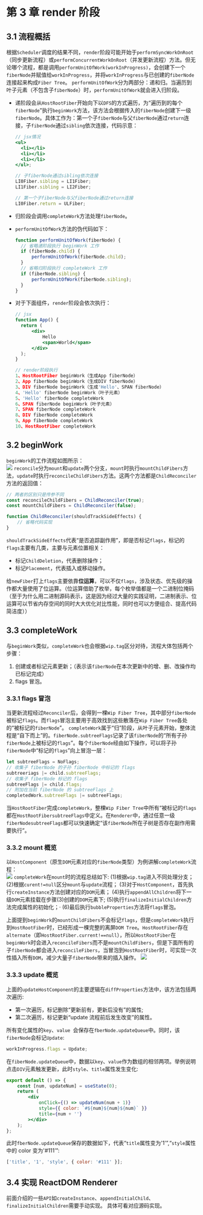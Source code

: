 # 第 3 章 render 阶段

## 3.1 流程概括

根据`Scheduler`调度的结果不同，`render`阶段可能开始于`performSyncWorkOnRoot`（同步更新流程）或`performConcurrentWorkOnRoot`（并发更新流程）方法。但无论哪个流程，都是调用`performUnitOfWork(workInProgress)`，会创建下一个`fiberNode`并赋值给`workInProgress`，并将`workInProgress`与已创建的`fiberNode`连接起来构成`Fiber Tree`。
`performUnitOfWork`分为两部分：递和归。当遍历到叶子元素（不包含子`fiberNode`）时，`performUnitOfWork`就会进入归阶段。

- 递阶段会从`HostRootFiber`开始向下以`DFS`的方式遍历，为“遍历到的每个`fiberNode`”执行`beginWork`方法，该方法会根据传入的`fiberNode`创建下一级`fiberNode`。具体工作为：第一个子`fiberNode`与父`fiberNode`通过`return`连接，子`fiberNode`通过`sibling`依次连接，代码示意：

  ```jsx
  // jsx情况
  <ul>
  	<li></li>
  	<li></li>
  	<li></li>
  </ul>;

  // 子fiberNode通过sibling依次连接
  LI0Fiber.sibling = LI1Fiber;
  LI1Fiber.sibling = LI2Fiber;

  // 第一个子fiberNode与父fiberNode通过return连接
  LI0Fiber.return = ULFiber;
  ```

- 归阶段会调用`completeWork`方法处理`fiberNode`。
- `performUnitOfWork`方法的伪代码如下：

  ```js
  function performUnitOfWork(fiberNode) {
  	// 省略递阶段执行 beginWork 工作
  	if (fiberNode.child) {
  		performUnitOfWork(fiberNode.child);
  	}
  	// 省略归阶段执行 completeWork 工作
  	if (fiberNode.sibling) {
  		performUnitOfWork(fiberNode.sibling);
  	}
  }
  ```

- 对于下面组件，`render`阶段会依次执行：

  ```jsx
  // jsx
  function App() {
  	return (
  		<div>
  			Hello
  			<span>World</span>
  		</div>
  	);
  }

  // render阶段执行
  1、HostRootFiber beginWork（生成App fiberNode）
  2、App fiberNode beginWork（生成DIV fiberNode）
  3、DIV fiberNode beginWork（生成'Hello'、SPAN fiberNode）
  4、'Hello' fiberNode beginWork（叶子元素）
  5、'Hello' fiberNode completeWork
  6、SPAN fiberNode beginWork（叶子元素）
  7、SPAN fiberNode completeWork
  8、DIV fiberNode completeWork
  9、App fiberNode completeWork
  10、HostRootFiber completeWork
  ```

## 3.2 beginWork

`beginWork`的工作流程如图所示：<br/>![](/md_images/书中的流程图/3-1.png)
`reconcile`分为`mount`和`update`两个分支，`mount`时执行`mountChildFibers`方法，`update`时执行`reconcileChildFibers`方法。这两个方法都是`ChildReconciler`方法的返回值：

```js
// 两者的区别只是传参不同
const reconcileChildFibers = ChildReconciler(true);
const mountChildFibers = ChildReconciler(false);

function ChildReconciler(shouldTrackSideEffects) {
	// 省略代码实现
}
```

`shouldTrackSideEffects`代表“是否追踪副作用”，即是否标记`flags`，标记的`flags`主要有几类，主要与元素位置相关：

- 标记`ChildDeletion`，代表删除操作；
- 标记`Placement`，代表插入或移动操作。

给`newFiber`打上`flags`主要依靠**位运算**，可以不仅`flags`，涉及状态、优先级的操作都大量使用了位运算。（位运算借助了枚举，每个枚举值都是一个二进制位掩码（至于为什么用二进制源码表示，这是因为经过大量的实践证明，二进制表示、位运算可以节省内存空间的同时大大优化对比性能，同时也可以方便组合、提高代码简洁度））

## 3.3 completeWork

与`beginWork`类似，`completeWork`也会根据`wip.tag`区分对待，流程大体包括两个步骤：

1. 创建或者标记元素更新；（表示该`fiberNode`在本次更新中的增、删、改操作均已标记完成）
2. flags 冒泡。

### 3.3.1 flags 冒泡

当更新流程经过`Reconciler`后，会得到一棵`Wip Fiber Tree`，其中部分`fiberNode`被标记`flags`。而`flags`冒泡主要用于高效找到这些散落在`Wip Fiber Tree`各处的“被标记的`fiberNode`”。
`completeWork`属于“归”阶段，从叶子元素开始，整体流程是“自下而上”的。`fiberNode.subtreeFlags`记录了该`fiberNode`的“所有子孙`fiberNode`上被标记的`flags`”。每个`fiberNode`经由如下操作，可以将子孙`fiberNode`中“标记的`flags`”向上冒泡一层：

```js
let subtreeFlags = NoFlags;
// 收集子 fiberNode 的子孙 fiberNode 中标记的 flags
subtreeriags |= child.subtreeFlags;
// 收集子 fiberNode 标记的 flags
subtreeFlags |= child.flags;
// 附加在当前 fiberNode 的 subtreeFlags 上
completedWork.subtreeFlags |= subtreeFlags;
```

当`HostRootFiber`完成`completeWork`，整棵`Wip Fiber Tree`中所有“被标记的`flags`都在`HostRootFibersubtreeFlags`中定义。在`Renderer`中，通过任意一级 `fiberNodesubtreeFlags`都可以快速确定“该`fiberNode`所在子树是否存在副作用需要执行”。

### 3.3.2 mount 概览

以`HostComponent`（原生`DOM`元素对应的`fiberNode`类型）为例讲解`completeWork`流程：<br/>![](/md_images/书中的流程图/3-2.png)
`completeWork`在`mount`时的流程总结如下:
(1)根据`wip.tag`进入不同处理分支；
(2)根据`curent!=null`区分`mount`与`update`流程；
(3)对于`HostComponent`，首先执行`createInstance`方法创建对应的`DOM`元素；
(4)执行`appendAllChildren`将下一级`DOM`元素挂载在步骤(3)创建的`DOM`元素下;
(5)执行`finalizeInitialChildren`方法完成属性的初始化；·
(6)最后执行`bubbleProperties`方法将`flags`冒泡。

上面提到`beginWork`的`mountChildFibers`不会标记`flags`，但是`completeWork`执行到`HostRootFiber`时，已经形成一棵完整的离屏`DOM Tree`。`HostRootFiber`存在`alternate`（即`HostRootFiber.current!==null`），所以`HostRootFiber`在`beginWork`时会进入`reconcileFibers`而不是`mountChildFibers`，但是下面所有的子`fiberNode`都会进入`reconcileFibers`，当冒泡到`HostRootFiber`时，可实现一次性插入所有`DOM`，减少大量子`fiberNode`带来的插入操作。
![](/md_images/书中的流程图/2-9.png)

### 3.3.3 update 概览

上面的`updateHostComponent`的主要逻辑在`diffProperties`方法中，该方法包括两次遍历:

- 第一次遍历，标记删除“更新前有，更新后没有”的属性;
- 第二次遍历，标记更新“update 流程前后发生改变”的属性。

所有变化属性的`key`、`value `会保存在`fberNode.updateQueue`中。同时，该`fiberNode`会标记`Update`:

```js
workInProgress.flags = Update;
```

在`fiberNode.updateQueue`中，数据以`key`、`value`作为数组的相邻两项。举例说明点击`DIV`元素触发更新，此时`style`、`title`属性发生变化:

```jsx
export default () => {
	const [num, updateNum] = useState(0);
	return (
		<div
			onClick={() => updateNum(num + 1)}
			style={{ color: `#${num}${num}${num}` }}
			title={num + ''}
		></div>
	);
};
```

此时`fberNode.updateQueue`保存的数据如下，代表“`title`属性变为'1’”,“`style`属性中的 color 变为'#111’”:

```js
['title', '1', 'style', { color: '#111' }];
```

## 3.4 实现 ReactDOM Renderer

前面介绍的一些`API`如`createInstance`、`appendInitialChild`、`finalizeInitialChildren`需要手动实现。
具体可看对应源码实现。
